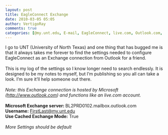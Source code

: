 ```yaml
---
layout: post
title: EagleConnect Exchange
date: 2010-03-05 05:05
author: VertigoRay
comments: true
categories: [@my.unt.edu, E-mail, EagleConnect, live.com, Outlook.com, Uncategorized, University of North Texas, UNT]
---
```

<p>I go to UNT (University of North Texas) and one thing that has bugged me is that it always takes me forever to find the settings needed to configure EagleConnect as an Exchange connection from Outlook for a friend.<br /><br /> This is my log of the settings so I know longer need to search endlessly. It is designed to be my notes to myself, but I&rsquo;m publishing so you all can take a look. I&rsquo;m sure it&rsquo;ll help someone out there.<br /><br /><em>Note: this Exchange connection is hosted by Microsoft (<a href="http://www.outlook.com/">http://www.outlook.com</a>) and functions like an live.com account.<!-- more --></em><br /><br /><strong>Microsoft Exchange server: </strong>BL2PRD0102.mailbox.outlook.com<br /><strong>Username:</strong> <a href="mailto:FirstLast@my.unt.edu">FirstLast@my.unt.edu</a><br /><strong>Use Cached Exchange Mode:</strong> True<br /><br /><em>More Settings should be default</em></p>

